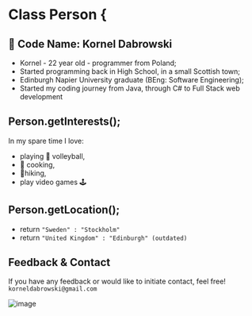 # Class Person {

## 👋 Code Name: Kornel Dabrowski
- Kornel - 22 year old - programmer from Poland;
- Started programming back in High School, in a small  Scottish town;
- Edinburgh Napier University graduate (BEng: Software Engineering);
- Started my coding journey from Java, through C# to Full Stack web development 

## Person.getInterests();
In my spare time I love:
- playing 🏐 volleyball,
- 🍳 cooking,
- 🚶hiking, 
- play video games 🕹️

## Person.getLocation();
- return `"Sweden" : "Stockholm"`
- return `"United Kingdom" : "Edinburgh" (outdated)`

## Feedback & Contact
If you have any feedback or would like to initiate contact, feel free!
`korneldabrowski@gmail.com`

![image](https://www.codewars.com/users/korneldabrowski/badges/large)
